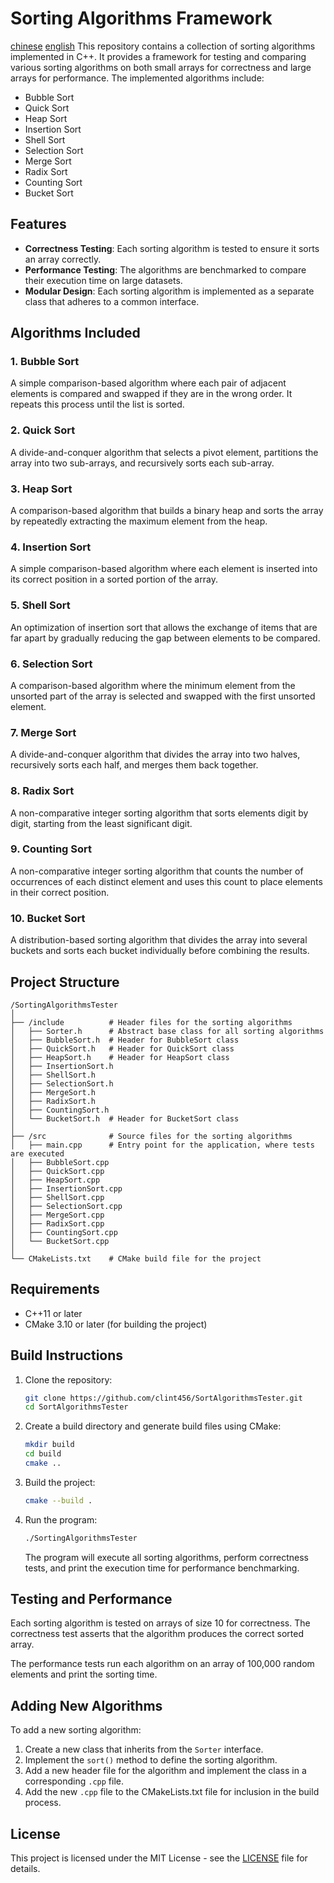 # Sorting Algorithms Framework
[chinese](./README_CN.md)
[english](./README.md)
This repository contains a collection of sorting algorithms implemented in C++. It provides a framework for testing and comparing various sorting algorithms on both small arrays for correctness and large arrays for performance. The implemented algorithms include:

- Bubble Sort
- Quick Sort
- Heap Sort
- Insertion Sort
- Shell Sort
- Selection Sort
- Merge Sort
- Radix Sort
- Counting Sort
- Bucket Sort

## Features

- **Correctness Testing**: Each sorting algorithm is tested to ensure it sorts an array correctly.
- **Performance Testing**: The algorithms are benchmarked to compare their execution time on large datasets.
- **Modular Design**: Each sorting algorithm is implemented as a separate class that adheres to a common interface.

## Algorithms Included

### 1. **Bubble Sort**  
A simple comparison-based algorithm where each pair of adjacent elements is compared and swapped if they are in the wrong order. It repeats this process until the list is sorted.

### 2. **Quick Sort**  
A divide-and-conquer algorithm that selects a pivot element, partitions the array into two sub-arrays, and recursively sorts each sub-array.

### 3. **Heap Sort**  
A comparison-based algorithm that builds a binary heap and sorts the array by repeatedly extracting the maximum element from the heap.

### 4. **Insertion Sort**  
A simple comparison-based algorithm where each element is inserted into its correct position in a sorted portion of the array.

### 5. **Shell Sort**  
An optimization of insertion sort that allows the exchange of items that are far apart by gradually reducing the gap between elements to be compared.

### 6. **Selection Sort**  
A comparison-based algorithm where the minimum element from the unsorted part of the array is selected and swapped with the first unsorted element.

### 7. **Merge Sort**  
A divide-and-conquer algorithm that divides the array into two halves, recursively sorts each half, and merges them back together.

### 8. **Radix Sort**  
A non-comparative integer sorting algorithm that sorts elements digit by digit, starting from the least significant digit.

### 9. **Counting Sort**  
A non-comparative integer sorting algorithm that counts the number of occurrences of each distinct element and uses this count to place elements in their correct position.

### 10. **Bucket Sort**  
A distribution-based sorting algorithm that divides the array into several buckets and sorts each bucket individually before combining the results.

## Project Structure

```
/SortingAlgorithmsTester
│
├── /include          # Header files for the sorting algorithms
│   ├── Sorter.h      # Abstract base class for all sorting algorithms
│   ├── BubbleSort.h  # Header for BubbleSort class
│   ├── QuickSort.h   # Header for QuickSort class
│   ├── HeapSort.h    # Header for HeapSort class
│   ├── InsertionSort.h
│   ├── ShellSort.h
│   ├── SelectionSort.h
│   ├── MergeSort.h
│   ├── RadixSort.h
│   ├── CountingSort.h
│   └── BucketSort.h  # Header for BucketSort class
│
├── /src              # Source files for the sorting algorithms
│   ├── main.cpp      # Entry point for the application, where tests are executed
│   ├── BubbleSort.cpp
│   ├── QuickSort.cpp
│   ├── HeapSort.cpp
│   ├── InsertionSort.cpp
│   ├── ShellSort.cpp
│   ├── SelectionSort.cpp
│   ├── MergeSort.cpp
│   ├── RadixSort.cpp
│   ├── CountingSort.cpp
│   └── BucketSort.cpp
│
└── CMakeLists.txt    # CMake build file for the project
```

## Requirements

- C++11 or later
- CMake 3.10 or later (for building the project)

## Build Instructions

1. Clone the repository:

   ```bash
   git clone https://github.com/clint456/SortAlgorithmsTester.git
   cd SortAlgorithmsTester
   ```

2. Create a build directory and generate build files using CMake:

   ```bash
   mkdir build
   cd build
   cmake ..
   ```

3. Build the project:

   ```bash
   cmake --build .
   ```

4. Run the program:

   ```bash
   ./SortingAlgorithmsTester
   ```

   The program will execute all sorting algorithms, perform correctness tests, and print the execution time for performance benchmarking.

## Testing and Performance

Each sorting algorithm is tested on arrays of size 10 for correctness. The correctness test asserts that the algorithm produces the correct sorted array.

The performance tests run each algorithm on an array of 100,000 random elements and print the sorting time.

## Adding New Algorithms

To add a new sorting algorithm:

1. Create a new class that inherits from the `Sorter` interface.
2. Implement the `sort()` method to define the sorting algorithm.
3. Add a new header file for the algorithm and implement the class in a corresponding `.cpp` file.
4. Add the new `.cpp` file to the CMakeLists.txt file for inclusion in the build process.

## License

This project is licensed under the MIT License - see the [LICENSE](LICENSE) file for details.